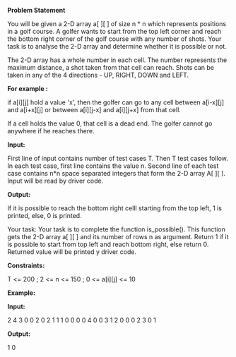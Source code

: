**Problem Statement**

You will be given a 2-D array a[ ][ ] of size n * n which represents positions in a golf course. A golfer wants to start from the top left corner and reach the bottom right corner of the golf course with any number of shots. Your task is to analyse the 2-D array and determine whether it is possible or not.

The 2-D array has a whole number in each cell. The number represents the maximum distance, a shot taken from that cell can reach. Shots can be taken in any of the 4 directions - UP, RIGHT, DOWN and LEFT. 

**For example :**

if a[i][j] hold a value 'x', then the golfer can go to any cell between a[i-x][j] and a[i+x][j] or between a[i][j-x] and 
a[i][j+x] from that cell. 

If a cell holds the value 0, that cell is a dead end. The golfer cannot go anywhere if he reaches there.


**Input:** 

First line of input contains number of test cases T. Then T test cases follow. In each test case, first line contains the value n. Second line of each test case contains n*n space separated integers that form the 2-D array A[ ][ ]. Input will be read by driver code.


**Output:** 

If it is possible to reach the bottom right celll starting from the top left, 1 is printed, else, 0 is printed.

Your task: Your task is to complete the function is_possible(). This function gets the 2-D array a[ ][ ] and its number of
rows n as argument. Return 1 if it is possible to start from top left and reach bottom right, else return 0. Returned value will be printed y driver code.


**Constraints:**

T <= 200 ; 
2 <= n <= 150 ; 
0 <= a[i][j] <= 10

**Example:**

**Input:**

2 
4 
3 0 0 2 0 2 1 1 1 0 0 0 0 4 0 0
3 
1 2 0 0 0 2 3 0 1

**Output:**

1 0 

